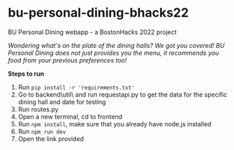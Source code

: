 # bu-personal-dining-bhacks22
BU Personal Dining webapp - a BostonHacks 2022 project

_Wondering what's on the plate of the dining halls? We got you covered! BU Personal Dining does not just provides you the menu, it recommends you food from your previous preferences too!_

**Steps to run**
1. Run `pip install -r 'requirements.txt' `
2. Go to backend\util\ and run requestapi.py to get the data for the specific dining hall and date for testing
3. Run routes.py
4. Open a new terminal, cd to frontend
5. Run `npm install`, make sure that you already have node.js installed
6. Run `npm run dev`
7. Open the link provided
